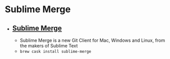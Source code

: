 # Sublime Merge
- [Sublime Merge](https://www.sublimemerge.com/)
  - 
  - Sublime Merge is a new Git Client for Mac, Windows and Linux, from the makers of Sublime Text
  - `brew cask install sublime-merge`
